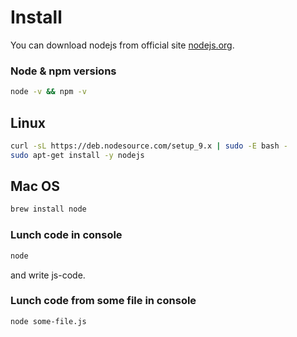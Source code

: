 # Install

You can download nodejs from official site [nodejs.org](https://nodejs.org/ru/).

### Node & npm versions

```bash
node -v && npm -v
```

## Linux

```bash
curl -sL https://deb.nodesource.com/setup_9.x | sudo -E bash -
sudo apt-get install -y nodejs
```

## Mac OS

```bash
brew install node
```

### Lunch code in console

```bash
node
```

and write js-code.

### Lunch code from some file in console

```bash
node some-file.js
```
